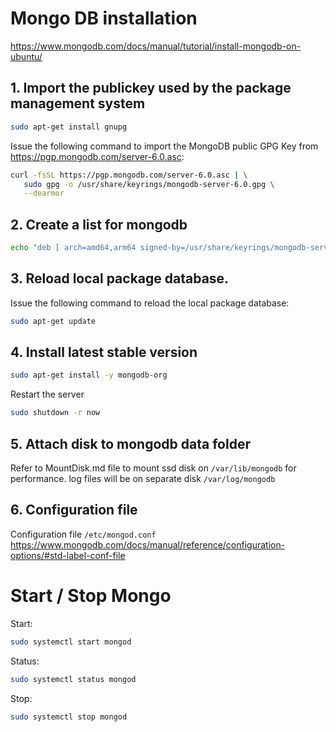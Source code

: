 # Mongo DB installation

https://www.mongodb.com/docs/manual/tutorial/install-mongodb-on-ubuntu/

## 1. Import the publickey used by the package management system

```sh
sudo apt-get install gnupg
```

Issue the following command to import the MongoDB public GPG Key from 
https://pgp.mongodb.com/server-6.0.asc:


```sh
curl -fsSL https://pgp.mongodb.com/server-6.0.asc | \
   sudo gpg -o /usr/share/keyrings/mongodb-server-6.0.gpg \
   --dearmor
```

## 2. Create a list for mongodb

```sh
echo "deb [ arch=amd64,arm64 signed-by=/usr/share/keyrings/mongodb-server-6.0.gpg ] https://repo.mongodb.org/apt/ubuntu jammy/mongodb-org/6.0 multiverse" | sudo tee /etc/apt/sources.list.d/mongodb-org-6.0.list
```

## 3. Reload local package database.
Issue the following command to reload the local package database:

```sh
sudo apt-get update
```

## 4. Install latest stable version

```sh
sudo apt-get install -y mongodb-org
```

Restart the server
```sh
sudo shutdown -r now
```

## 5. Attach disk to mongodb data folder

Refer to MountDisk.md file to mount ssd disk on `/var/lib/mongodb` for performance. log files will be on separate disk `/var/log/mongodb`

## 6. Configuration file
Configuration file `/etc/mongod.conf` https://www.mongodb.com/docs/manual/reference/configuration-options/#std-label-conf-file

# Start / Stop Mongo

Start:

```sh
sudo systemctl start mongod
```

Status:
```sh
sudo systemctl status mongod
```

Stop:
```sh
sudo systemctl stop mongod
```




